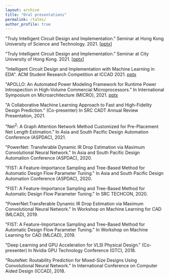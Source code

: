 ```yaml
---
layout: archive
title: "Oral presentations"
permalink: /talks/
author_profile: true
---
```


"Truly Intelligent Circuit Design and Implementation." Seminar at Hong Kong University of Science and Technology. 2021. [[pptx](http://zhiyaoxie.github.io/files/HKUST.pptx)]

"Truly Intelligent Circuit Design and Implementation." Seminar at City University of Hong Kong. 2021. [[pptx](http://zhiyaoxie.github.io/files/CityUtalk.pptx)]

"Intelligent Circuit Design and Implementation with Machine Learning in EDA". ACM Student Research Competition at ICCAD 2021. [pptx]()

"APOLLO: An Automated Power Modeling Framework for Runtime Power Introspection in High-Volume Commercial Microprocessors." In International Symposium on Microarchitecture (MICRO), 2021. [pptx]()

"A Collaborative Machine Learning Approach to Fast and High-Fidelity Design Prediction." (Co-presenter) In SRC CADT Annual Review Presentation, 2021.

"Net$^2$: A Graph Attention Network Method Customized for Pre-Placement Net Length Estimation." In Asia and South Pacific Design Automation Conference (ASPDAC), 2021.

"PowerNet: Transferable Dynamic IR Drop Estimation via Maximum Convolutional Neural Network." In Asia and South Pacific Design Automation Conference (ASPDAC), 2020.

"FIST: A Feature-Importance Sampling and Tree-Based Method for Automatic Design Flow Parameter Tuning." In Asia and South Pacific Design Automation Conference (ASPDAC), 2020.

"FIST: A Feature-Importance Sampling and Tree-Based Method for Automatic Design Flow Parameter Tuning." In SRC TECHCON, 2020.

"PowerNet:Transferable Dynamic IR Drop Estimation via Maximum Convolutional Neural Network." In Workshop on Machine Learning for CAD (MLCAD), 2019.

"FIST: A Feature-Importance Sampling and Tree-Based Method for Automatic Design Flow Parameter Tuning." In Workshop on Machine Learning for CAD (MLCAD), 2019.

"Deep Learning and GPU Acceleration for VLSI Physical Design." (Co-presenter) In Nvidia GPU Technology Conference (GTC), 2018.

"RouteNet: Routability Prediction for Mixed-Size Designs Using Convolutional Neural Network." In International Conference on Computer Aided Design (ICCAD), 2018.


